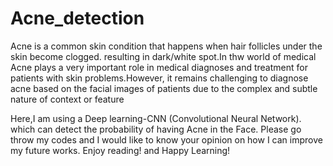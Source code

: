 # Acne_detection

Acne is a common skin condition that happens when hair follicles under the skin become clogged. resulting in dark/white spot.In thw world of medical 
Acne plays a very important role in medical diagnoses and treatment for patients with skin problems.However, it remains challenging to diagnose acne based on the facial images of patients due to the complex and subtle nature of context or feature

Here,I am using a Deep learning-CNN (Convolutional Neural Network). which can detect the probability of having Acne in the Face. Please go throw my codes 
and I would like to know your opinion on how I can improve my future works. Enjoy reading! and Happy Learning!
